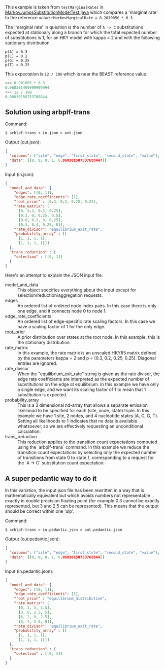 This example is taken from `testMarginalRates` in
[MarkovJumpsSubstitutionModelTest.java](https://github.com/beast-dev/beast-mcmc/blob/master/src/test/dr/evomodel/substmodel/MarkovJumpsSubstitutionModelTest.java)
which compares a 'marginal rate' to the reference value
`rMarkovMarginalRate = 0.2010050 * 0.3`.

The 'marginal rate' in question is the
number of `A -> C` substitutions expected at stationary
along a branch for which the total expected number of substitutions is 1,
for an HKY model with kappa = 2 and with
the following stationary distribution.
```
p(A) = 0.3
p(C) = 0.2
p(G) = 0.25
p(T) = 0.25
```

This expectation is `12 / 199` which is near the BEAST reference value.

```python
>>> 0.201005 * 0.3
0.060301499999999994
>>> 12 / 199
0.06030150753768844
```


Solution using arbplf-trans
---

Command:
```shell
$ arblpf-trans < in.json > out.json
```

Output (out.json):
```json
{
  "columns": ["site", "edge", "first_state", "second_state", "value"],
  "data": [[0, 0, 0, 1, 0.060301507537688447]]
}
```

Input (in.json):
```json
{
  "model_and_data": {
    "edges": [[0, 1]],
    "edge_rate_coefficients": [1],
    "root_prior" : [0.3, 0.2, 0.25, 0.25],
    "rate_matrix": [
      [0, 0.2, 0.5, 0.25],
      [0.3, 0, 0.25, 0.5],
      [0.6, 0.2, 0, 0.25],
      [0.3, 0.4, 0.25, 0]],
    "rate_divisor": "equilibrium_exit_rate",
    "probability_array" : [[
      [1, 1, 1, 1],
      [1, 1, 1, 1]]]
  },
  "trans_reduction" : {
    "selection" : [[0, 1]]
  }
}
```

Here's an attempt to explain the JSON input file:
<dl>

<dt>model_and_data</dt>
<dd>
This object specifies everything about the input except
for selection/reduction/aggregation requests.
</dd>

<dt>edges</dt>
<dd>
An ordered list of ordered node index pairs.
In this case there is only one edge,
and it connects node 0 to node 1.
</dd>

<dt>edge_rate_coefficients</dt>
<dd>
An ordered list of edge-specific rate scaling factors.
In this case we have a scaling factor of 1 for the only edge.
</dd>

<dt>root_prior</dt>
<dd>
A prior distribution over states at the root node.
In this example, this is the stationary distribution.
</dd>

<dt>rate_matrix</dt>
<dd>
In this example, the rate matrix is an unscaled HKY85 matrix
defined by the parameters kappa = 2 and p = (0.3, 0.2, 0.25, 0.25).
Diagonal entries are ignored.
</dd>

<dt>rate_divisor</dt>
<dd>
When the "equilibrium_exit_rate" string is given as the rate divisor,
the edge rate coefficients are interpreted as the
expected number of substitutions on the edge at equilibrium.
In this example we have only a single edge,
and we want its scaling factor of 1 to mean that 1 substitution is expected.
</dd>

<dt>probability_array</dt>
<dd>
This is a 3 dimensional nd-array that allows a separate
emission likelihood to be specified for each (site, node, state) triple.
In this example we have 1 site, 2 nodes, and 4 nucleotide states (A, C, G, T).
Setting all likelihoods to 1 indicates that
no data is available whatsoever, so we are effectively
requesting an unconditional calculation.
</dd>

<dt>trans_reduction</dt>
<dd>
This reduction applies to the transition count expectations
computed using the `arbplf-trans` command.
In this example we reduce the transition count expectations
by selecting only the expected number of transitions from state 0 to state 1,
corresponding to a request for the `A -> C` substitution count expectation.
</dd>

</dl>

A super pedantic way to do it
---

In this variation, the input json file has been
rewritten in a way that is mathematically equivalent but which avoids
numbers not representable exactly in double precision floating point
(for example 0.3 cannot be exactly represented,
but 3 and 2.5 can be represented).
This means that the output should be correct within one 'ulp'.

Command:
```shell
$ arblpf-trans < in.pedantic.json > out.pedantic.json
```

Output (out.pedantic.json):
```json
{
  "columns": ["site", "edge", "first_state", "second_state", "value"],
  "data": [[0, 0, 0, 1, 0.06030150753768844]]
}
```

Input (in.pedantic.json):
```json
{
  "model_and_data": {
    "edges": [[0, 1]],
    "edge_rate_coefficients": [1],
    "root_prior" : "equilibrium_distribution",
    "rate_matrix": [
      [0, 2, 5, 2.5],
      [3, 0, 2.5, 5],
      [6, 2, 0, 2.5],
      [3, 4, 2.5, 0]],
    "rate_divisor": "equilibrium_exit_rate",
    "probability_array" : [[
      [1, 1, 1, 1],
      [1, 1, 1, 1]]]
  },
  "trans_reduction" : {
    "selection" : [[0, 1]]
  }
}
```
